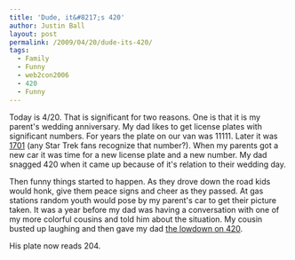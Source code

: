 ```yaml
---
title: 'Dude, it&#8217;s 420'
author: Justin Ball
layout: post
permalink: /2009/04/20/dude-its-420/
tags:
  - Family
  - Funny
  - web2con2006
  - 420
  - Funny
---
```

Today is 4/20. That is significant for two reasons. One is that it is my parent's wedding anniversary. My dad likes to get license plates with significant numbers. For years the plate on our van was 11111. Later it was [1701][1] (any Star Trek fans recognize that number?). When my parents got a new car it was time for a new license plate and a new number. My dad snagged 420 when it came up because of it's relation to their wedding day.

 [1]: http://en.wikipedia.org/wiki/USS_Enterprise_(NCC-1701)

Then funny things started to happen. As they drove down the road kids would honk, give them peace signs and cheer as they passed. At gas stations random youth would pose by my parent's car to get their picture taken. It was a year before my dad was having a conversation with one of my more colorful cousins and told him about the situation. My cousin busted up laughing and then gave my dad [the lowdown on 420][2].

 [2]: http://en.wikipedia.org/wiki/420_(cannabis_culture)

His plate now reads 204.